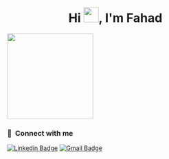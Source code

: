 <h1 align="center">Hi <img src="https://media.giphy.com/media/hvRJCLFzcasrR4ia7z/giphy.gif" width="35">, I'm Fahad</h1>

 <img align='center' src='https://user-images.githubusercontent.com/5713670/87202985-820dcb80-c2b6-11ea-9f56-7ec461c497c3.gif' width='200"'>
 

### :link: &nbsp;Connect with me
[![Linkedin Badge](https://img.shields.io/badge/-Fahad_Bin_Abdulrahman-blue?style=flat-square&logo=Linkedin&logoColor=white&link=http://www.linkedin.com/in/fahad-abdulrahman)](http://www.linkedin.com/in/fahad-abdulrahman) 
[![Gmail Badge](https://img.shields.io/badge/-Fahad.Bandar@outlook.com-0078D4?style=flat&logo=microsoft-outlook&logoColor=white&link=mailto:Fahad.Bandar@outlook.com)](mailto:Fahad.Bandar@outlook.com.com)

